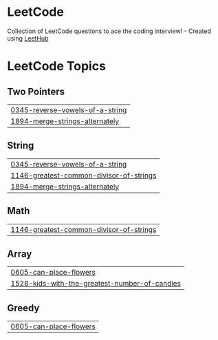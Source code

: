 # LeetCode
Collection of LeetCode questions to ace the coding interview! - Created using [LeetHub](https://github.com/QasimWani/LeetHub)

<!---LeetCode Topics Start-->
# LeetCode Topics
## Two Pointers
|  |
| ------- |
| [0345-reverse-vowels-of-a-string](https://github.com/Riyaz-khan-shuvo/LeetCode/tree/master/0345-reverse-vowels-of-a-string) |
| [1894-merge-strings-alternately](https://github.com/Riyaz-khan-shuvo/LeetCode/tree/master/1894-merge-strings-alternately) |
## String
|  |
| ------- |
| [0345-reverse-vowels-of-a-string](https://github.com/Riyaz-khan-shuvo/LeetCode/tree/master/0345-reverse-vowels-of-a-string) |
| [1146-greatest-common-divisor-of-strings](https://github.com/Riyaz-khan-shuvo/LeetCode/tree/master/1146-greatest-common-divisor-of-strings) |
| [1894-merge-strings-alternately](https://github.com/Riyaz-khan-shuvo/LeetCode/tree/master/1894-merge-strings-alternately) |
## Math
|  |
| ------- |
| [1146-greatest-common-divisor-of-strings](https://github.com/Riyaz-khan-shuvo/LeetCode/tree/master/1146-greatest-common-divisor-of-strings) |
## Array
|  |
| ------- |
| [0605-can-place-flowers](https://github.com/Riyaz-khan-shuvo/LeetCode/tree/master/0605-can-place-flowers) |
| [1528-kids-with-the-greatest-number-of-candies](https://github.com/Riyaz-khan-shuvo/LeetCode/tree/master/1528-kids-with-the-greatest-number-of-candies) |
## Greedy
|  |
| ------- |
| [0605-can-place-flowers](https://github.com/Riyaz-khan-shuvo/LeetCode/tree/master/0605-can-place-flowers) |
<!---LeetCode Topics End-->